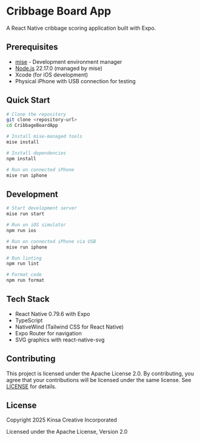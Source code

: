 # Cribbage Board App

A React Native cribbage scoring application built with Expo.

## Prerequisites

- [mise](https://mise.jdx.dev/) - Development environment manager
- [Node.js](https://nodejs.org/) 22.17.0 (managed by mise)
- Xcode (for iOS development)
- Physical iPhone with USB connection for testing

## Quick Start

```bash
# Clone the repository
git clone <repository-url>
cd CribbageBoardApp

# Install mise-managed tools
mise install

# Install dependencies
npm install

# Run on connected iPhone
mise run iphone
```

## Development

```bash
# Start development server
mise run start

# Run on iOS simulator
npm run ios

# Run on connected iPhone via USB
mise run iphone

# Run linting
npm run lint

# Format code
npm run format
```

## Tech Stack

- React Native 0.79.6 with Expo
- TypeScript
- NativeWind (Tailwind CSS for React Native)
- Expo Router for navigation
- SVG graphics with react-native-svg

## Contributing

This project is licensed under the Apache License 2.0. By contributing, you agree that your contributions will be licensed under the same license. See [LICENSE](LICENSE) for details.

## License

Copyright 2025 Kinsa Creative Incorporated

Licensed under the Apache License, Version 2.0
